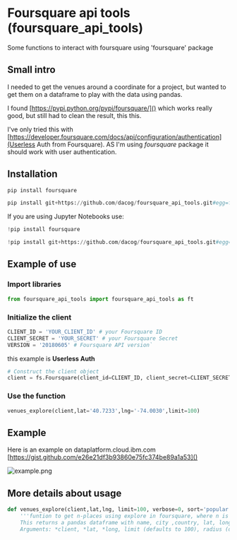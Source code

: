 # Foursquare api tools (foursquare\_api\_tools)
Some functions to interact with foursquare using 'foursquare' package

## Small intro

I needed to get the venues around a coordinate for a project, but wanted to get them on a dataframe to play with the data using pandas.

I found [https://pypi.python.org/pypi/foursquare/]() which works really good, but still had to clean the result, this this.

I've only tried this with [https://developer.foursquare.com/docs/api/configuration/authentication](Userless Auth from Foursquare). AS I'm using _foursquare_ package it should work with user authentication.


## Installation

```python 
pip install foursquare

pip install git+https://github.com/dacog/foursquare_api_tools.git#egg=foursquare_api_tools
```
If you are using Jupyter Notebooks use:

```python
!pip install foursquare

!pip install git+https://github.com/dacog/foursquare_api_tools.git#egg=foursquare_api_tools
```

## Example of use

### Import libraries

```python
from foursquare_api_tools import foursquare_api_tools as ft
````

### Initialize the client
```python
CLIENT_ID = 'YOUR_CLIENT_ID' # your Foursquare ID
CLIENT_SECRET = 'YOUR_SECRET' # your Foursquare Secret
VERSION = '20180605' # Foursquare API version`
```
this example is **Userless Auth**

```python 
# Construct the client object 
client = fs.Foursquare(client_id=CLIENT_ID, client_secret=CLIENT_SECRET, version=VERSION)
```

### Use the function
```python
venues_explore(client,lat='40.7233',lng='-74.0030',limit=100)
```

## Example

Here is an example on dataplatform.cloud.ibm.com
[https://gist.github.com/e26e21df3b93860e75fc374be89a1a53]()

![example.png]()

## More details about usage
```python
def venues_explore(client,lat,lng, limit=100, verbose=0, sort='popular', radius=2000, offset=1, day='any'):
	'''funtion to get n-places using explore in foursquare, where n is the limit when calling the function.
	This returns a pandas dataframe with name, city ,country, lat, long, address and main category as columns
	Arguments: *client, *lat, *long, limit (defaults to 100), radius (defaults to 2000), verbose (defaults to 0), offset (defaults to 1), day (defaults to any)'''

```
